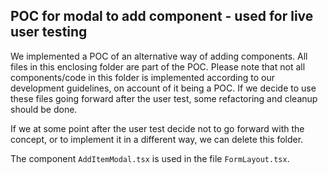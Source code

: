 ## POC for modal to add component - used for live user testing

We implemented a POC of an alternative way of adding components. All files in this enclosing folder are part of the POC.
Please note that not all components/code in this folder is implemented according to our development guidelines, on account
of it being a POC. If we decide to use these files going forward after the user test, some refactoring and cleanup should be
done.

If we at some point after the user test decide not to go forward with the concept, or to implement it in a different way, we can
delete this folder.

The component `AddItemModal.tsx` is used in the file `FormLayout.tsx`.
